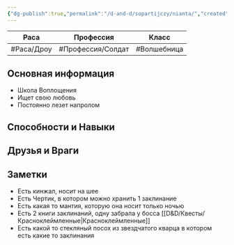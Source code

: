 ```yaml
---
{"dg-publish":true,"permalink":"/d-and-d/sopartijczy/nianta/","created":"2023-08-21T13:30:04.000+04:00","updated":"2023-12-26T15:49:59.700+04:00"}
---
```


| **Раса**   | **Профессия**     | **Класс**        |
| ---------- | ----------------- | ---------------- |
| #Раса/Дроу | #Профессия/Солдат | #Волшебница | 

## Основная информация
* Школа Воплощения
* Ищет свою любовь
* Постоянно лезет напролом

## Способности и Навыки



## Друзья и Враги



## Заметки
* Есть кинжал, носит на шее
* Есть Чертик, в котором можно хранить 1 заклинание
* Есть какая то мантия, которую она носит только ночью
* Есть 2 книги заклинаний, одну забрала у босса [[D&D/Квесты/Красноклеймленные\|Красноклеймленные]]
* Есть какой то стекляный посох из звездчатого кварца в котором есть какие то заклинания
